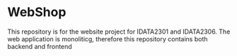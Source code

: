 # WebShop
This repository is for the website project for IDATA2301 and IDATA2306. The web application is monoliticg, therefore this repository contains both backend and frontend
